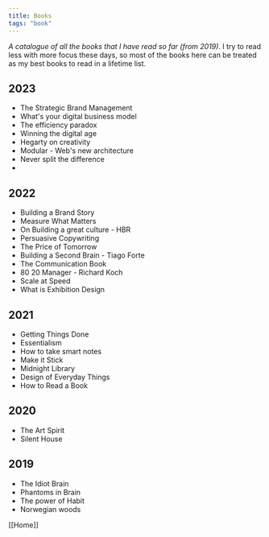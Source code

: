 ```yaml
---
title: Books
tags: "book"
---
```

*A catalogue of all the books that I have read so far (from 2019)*. I try to read less with more focus these days, so most of the books here can be treated as my best books to read in a lifetime list.

## 2023
- The Strategic Brand Management 
- What's your digital business model
- The efficiency paradox
- Winning the digital age
- Hegarty on creativity
- Modular - Web's new architecture
- Never split the difference
- 


## 2022
- Building a Brand Story
- Measure What Matters
- On Building a great culture - HBR
- Persuasive Copywriting
- The Price of Tomorrow
- Building a Second Brain - Tiago Forte
- The Communication Book
- 80 20 Manager - Richard Koch
- Scale at Speed
- What is Exhibition Design


## 2021
- Getting Things Done
- Essentialism
- How to take smart notes
- Make it Stick
- Midnight Library
- Design of Everyday Things
- How to Read a Book


## 2020
- The Art Spirit
- Silent House

## 2019
- The Idiot Brain
- Phantoms in Brain
- The power of Habit
- Norwegian woods

[[Home]]